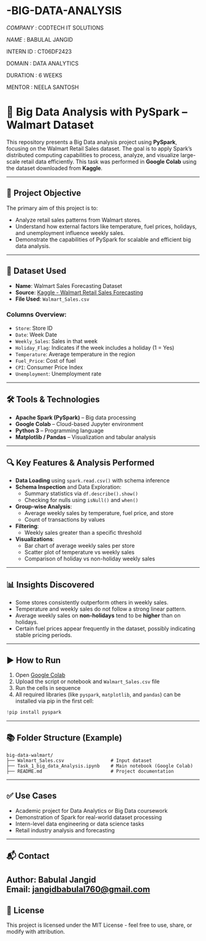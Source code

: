 # -BIG-DATA-ANALYSIS

*COMPANY* : CODTECH IT SOLUTIONS

*NAME* : BABULAL JANGID 

INTERN ID : CT06DF2423

DOMAIN : DATA ANALYTICS 

DURATION : 6 WEEKS 

MENTOR : NEELA SANTOSH


# 🛒 Big Data Analysis with PySpark – Walmart Dataset

This repository presents a Big Data analysis project using **PySpark**, focusing on the Walmart Retail Sales dataset. The goal is to apply Spark’s distributed computing capabilities to process, analyze, and visualize large-scale retail data efficiently. This task was performed in **Google Colab** using the dataset downloaded from **Kaggle**.

---

## 📌 Project Objective

The primary aim of this project is to:
- Analyze retail sales patterns from Walmart stores.
- Understand how external factors like temperature, fuel prices, holidays, and unemployment influence weekly sales.
- Demonstrate the capabilities of PySpark for scalable and efficient big data analysis.

---

## 📁 Dataset Used

- **Name**: Walmart Sales Forecasting Dataset  
- **Source**: [Kaggle - Walmart Retail Sales Forecasting](https://www.kaggle.com/datasets)
- **File Used**: `Walmart_Sales.csv`

### Columns Overview:
- `Store`: Store ID  
- `Date`: Week Date  
- `Weekly_Sales`: Sales in that week  
- `Holiday_Flag`: Indicates if the week includes a holiday (1 = Yes)  
- `Temperature`: Average temperature in the region  
- `Fuel_Price`: Cost of fuel  
- `CPI`: Consumer Price Index  
- `Unemployment`: Unemployment rate

---

## 🛠️ Tools & Technologies

- **Apache Spark (PySpark)** – Big data processing
- **Google Colab** – Cloud-based Jupyter environment
- **Python 3** – Programming language
- **Matplotlib / Pandas** – Visualization and tabular analysis

---

## 🔍 Key Features & Analysis Performed

- **Data Loading** using `spark.read.csv()` with schema inference
- **Schema Inspection** and Data Exploration:
  - Summary statistics via `df.describe().show()`
  - Checking for nulls using `isNull()` and `when()`
- **Group-wise Analysis**:
  - Average weekly sales by temperature, fuel price, and store
  - Count of transactions by values
- **Filtering**:
  - Weekly sales greater than a specific threshold
- **Visualizations**:
  - Bar chart of average weekly sales per store
  - Scatter plot of temperature vs weekly sales
  - Comparison of holiday vs non-holiday weekly sales

---

## 📊 Insights Discovered

- Some stores consistently outperform others in weekly sales.
- Temperature and weekly sales do not follow a strong linear pattern.
- Average weekly sales on **non-holidays** tend to be **higher** than on holidays.
- Certain fuel prices appear frequently in the dataset, possibly indicating stable pricing periods.

---

## ▶️ How to Run

1. Open [Google Colab](https://colab.research.google.com/)
2. Upload the script or notebook and `Walmart_Sales.csv` file
3. Run the cells in sequence
4. All required libraries (like `pyspark`, `matplotlib`, and `pandas`) can be installed via pip in the first cell:
```python
!pip install pyspark
```

---

## 📚 Folder Structure (Example)

```
big-data-walmart/
├── Walmart_Sales.csv                 # Input dataset
├── Task_1_big_data_Analysis.ipynb    # Main notebook (Google Colab)
├── README.md                         # Project documentation
```

---

## ✅ Use Cases

- Academic project for Data Analytics or Big Data coursework
- Demonstration of Spark for real-world dataset processing
- Intern-level data engineering or data science tasks
- Retail industry analysis and forecasting

---

## 📬 Contact

**Author**: Babulal Jangid  
**Email**: jangidbabulal760@gmail.com
---

## 📜 License

This project is licensed under the MIT License - feel free to use, share, or modify with attribution.
